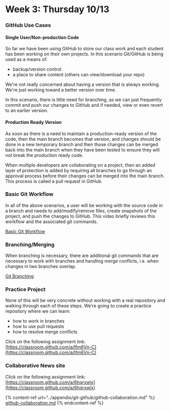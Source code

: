 # Week 3: Thursday 10/13

### GitHub Use Cases

#### Single User/Non-production Code

So far we have been using GitHub to store our class work and each student has been working on their own projects.  In this scenario Git/GitHub is being used as a means of:

* backup/version control
* a place to share content (others can view/download your repo)

We're not really concerned about having a version that is always working. We're just working toward a better version over time.

In this scenario, there is little need for branching, as we can just frequently commit and push our changes to GitHub and if needed, view or even revert to an earlier version.

#### Production Ready Version

As soon as there is a need to maintain a production-ready version of the code, then the main branch becomes that version, and changes should be done in a new temporary branch and then those changes can be merged back into the main branch when they have been tested to ensure they will not break the production ready code.

When multiple developers are collaborating on a project, then an added layer of protection is added by requiring all branches to go through an approval process before their changes can be merged into the main branch. This process is called a pull request in GitHub.



### Basic Git Workflow

In all of the above scenarios, a user will be working with the source code in a branch and needs to add/modify/remove files, create snapshots of the project, and push the changes to GitHub. This video briefly reviews this workflow and the associated git commands.

[Basic Git Workflow](https://codewithmosh.com/courses/1120640/lectures/24393738)

### Branching/Merging

When branching is necessary, there are additional git commands that are necessary to work with branches and handling merge conflicts, i.e. when changes in two branches overlap.

[Git Branching](https://codewithmosh.com/courses/1120640/lectures/24394230)

### Practice Project

None of this will be very concrete without working with a real repository and walking through each of these steps. We're going to create a practice repository where we can learn:

* how to work in branches
* how to use pull requests
* how to resolve merge conflicts

Click on the following assignment link: [https://classroom.github.com/a/Ifm6Vn-C](https://classroom.github.com/a/Ifm6Vn-C)



### Collaborative News site

Click on the following assignment link: [https://classroom.github.com/a/6hqrxwlx](https://classroom.github.com/a/6hqrxwlx)



{% content-ref url="../appendix/git-github/github-collaboration.md" %}
[github-collaboration.md](../appendix/git-github/github-collaboration.md)
{% endcontent-ref %}

###

###

